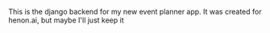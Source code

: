 This is the django backend for my new event planner app. It was created for henon.ai, but maybe I'll just keep it
